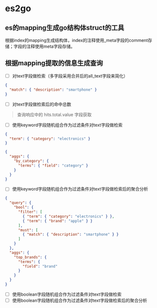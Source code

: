 # es2go

## es的mapping生成go结构体struct的工具

根据index的mapping生成结构体，index的注释使用_meta字段的comment存储；字段的注释使用meta字段存储。

## 根据mapping提取的信息生成查询

- [ ] 对text字段做检索（多字段采用合并后的all_text字段来简化）
```json
{
  "match": { "description": "smartphone" }
}

```
- [ ] 对text字段做检索后的命中总数
> 查询响应中的 hits.total.value 字段获取
- [ ] 使用keyword字段随机组合作为过滤条件对text字段做检索
```json
{
  "term": { "category": "electronics" }
}
```
```json
{
  "aggs": {
    "by_category": {
      "terms": { "field": "category" }
    }
  }
}

```
- [ ] 使用keyword字段随机组合作为过滤条件对text字段做检索后的聚合分析
```json
{
  "query": {
    "bool": {
      "filter": [
        { "term": { "category": "electronics" } },
        { "term": { "brand": "apple" } }
      ],
      "must": [
        { "match": { "description": "smartphone" } }
      ]
    }
  },
  "aggs": {
    "top_brands": {
      "terms": {
        "field": "brand"
      }
    }
  }
}

```
- [ ] 使用boolean字段随机组合作为过滤条件对text字段做检索
- [ ] 使用boolean字段随机组合作为过滤条件对text字段做检索后的聚合分析
